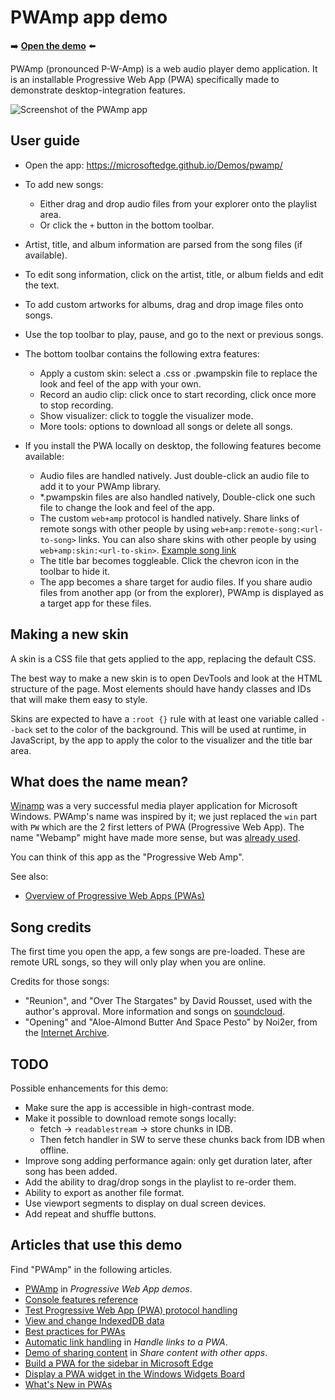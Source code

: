 # PWAmp app demo

➡️ **[Open the demo](https://microsoftedge.github.io/Demos/pwamp/)** ⬅️

PWAmp (pronounced P-W-Amp) is a web audio player demo application. It is an installable Progressive Web App (PWA) specifically made to demonstrate desktop-integration features.

![Screenshot of the PWAmp app](screenshot-playlist.png)


<!-- ====================================================================== -->
## User guide

* Open the app: https://microsoftedge.github.io/Demos/pwamp/

* To add new songs:
  * Either drag and drop audio files from your explorer onto the playlist area.
  * Or click the `+` button in the bottom toolbar.

* Artist, title, and album information are parsed from the song files (if available).

* To edit song information, click on the artist, title, or album fields and edit the text.

* To add custom artworks for albums, drag and drop image files onto songs.

* Use the top toolbar to play, pause, and go to the next or previous songs.

* The bottom toolbar contains the following extra features:
  * Apply a custom skin: select a .css or .pwampskin file to replace the look and feel of the app with your own.
  * Record an audio clip: click once to start recording, click once more to stop recording.
  * Show visualizer: click to toggle the visualizer mode.
  * More tools: options to download all songs or delete all songs.

* If you install the PWA locally on desktop, the following features become available:
  * Audio files are handled natively. Just double-click an audio file to add it to your PWAmp library.
  * *.pwampskin files are also handled natively, Double-click one such file to change the look and feel of the app.
  * The custom `web+amp` protocol is handled natively. Share links of remote songs with other people by using `web+amp:remote-song:<url-to-song>` links. You can also share skins with other people by using `web+amp:skin:<url-to-skin>`.
    [Example song link](web+amp:remote-song:ia803003.us.archive.org/17/items/78_by-the-light-of-the-silvery-moon_fats-waller-and-his-rhythm-fats-waller-the-dee_gbia0153541a/BY%20THE%20LIGHT%20OF%20THE%20SILVERY%20-%20%22Fats%22%20Waller%20and%20his%20Rhythm.mp3)
  * The title bar becomes toggleable. Click the chevron icon in the toolbar to hide it.
  * The app becomes a share target for audio files. If you share audio files from another app (or from the explorer), PWAmp is displayed as a target app for these files.


<!-- ====================================================================== -->
## Making a new skin

A skin is a CSS file that gets applied to the app, replacing the default CSS.

The best way to make a new skin is to open DevTools and look at the HTML structure of the page. Most elements should have handy classes and IDs that will make them easy to style.

Skins are expected to have a `:root {}` rule with at least one variable called `--back` set to the color of the background. This will be used at runtime, in JavaScript, by the app to apply the color to the visualizer and the title bar area.


<!-- ====================================================================== -->
## What does the name mean?

[Winamp](https://en.wikipedia.org/wiki/Winamp) was a very successful media player application for Microsoft Windows. PWAmp's name was inspired by it; we just replaced the `win` part with `PW` which are the 2 first letters of PWA (Progressive Web App). The name "Webamp" might have made more sense, but was [already used](https://webamp.org/).

You can think of this app as the "Progressive Web Amp".

See also:
* [Overview of Progressive Web Apps (PWAs)](https://learn.microsoft.com/microsoft-edge/progressive-web-apps/)


<!-- ====================================================================== -->
## Song credits

The first time you open the app, a few songs are pre-loaded. These are remote URL songs, so they will only play when you are online.

Credits for those songs:

* "Reunion", and "Over The Stargates" by David Rousset, used with the author's approval. More information and songs on [soundcloud](https://soundcloud.com/david-rousset).
* "Opening" and "Aloe-Almond Butter And Space Pesto" by Noi2er, from the [Internet Archive](https://archive.org/details/DWK382).


<!-- ====================================================================== -->
## TODO

Possible enhancements for this demo:

* Make sure the app is accessible in high-contrast mode.
* Make it possible to download remote songs locally:
   * fetch -> `readablestream` -> store chunks in IDB.
   * Then fetch handler in SW to serve these chunks back from IDB when offline.
* Improve song adding performance again: only get duration later, after song has been added.
* Add the ability to drag/drop songs in the playlist to re-order them.
* Ability to export as another file format.
* Use viewport segments to display on dual screen devices.
* Add repeat and shuffle buttons.


<!-- ====================================================================== -->
## Articles that use this demo

Find "PWAmp" in the following articles.

* [PWAmp](https://learn.microsoft.com/microsoft-edge/progressive-web-apps/demo-pwas#pwamp) in _Progressive Web App demos_.
* [Console features reference](https://learn.microsoft.com/microsoft-edge/devtools/console/reference)
* [Test Progressive Web App (PWA) protocol handling](https://learn.microsoft.com/microsoft-edge/devtools/progressive-web-apps/protocol-handlers)
* [View and change IndexedDB data](https://learn.microsoft.com/microsoft-edge/devtools/storage/indexeddb)
* [Best practices for PWAs](https://learn.microsoft.com/microsoft-edge/progressive-web-apps/how-to/best-practices)
* [Automatic link handling](https://learn.microsoft.com/microsoft-edge/progressive-web-apps/how-to/handle-urls#automatic-link-handling) in _Handle links to a PWA_.
* [Demo of sharing content](https://learn.microsoft.com/microsoft-edge/progressive-web-apps/how-to/share#demo-of-sharing-content) in _Share content with other apps_.
* [Build a PWA for the sidebar in Microsoft Edge](https://learn.microsoft.com/microsoft-edge/progressive-web-apps/how-to/sidebar)
* [Display a PWA widget in the Windows Widgets Board](https://learn.microsoft.com/microsoft-edge/progressive-web-apps/how-to/widgets)
* [What's New in PWAs](https://learn.microsoft.com/microsoft-edge/progressive-web-apps/whats-new/pwa)
